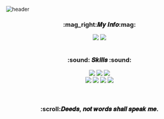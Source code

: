 ![header](https://capsule-render.vercel.app/api?type=waving&color=80deea&height=300&section=header&text=Lawen-s%20🚀ad&animation=twinkling&fontColor=fafafa&fontSize=90&rotate=345)

<div align="center">
    <h3>:mag_right:𝑴𝒚 𝑰𝒏𝒇𝒐:mag:</h3>
    <a href="https://baam.tistory.com/" target="_blank"><img src="https://img.shields.io/badge/BLOG-1976d2?style=flat-square&logo=Diaspora&logoColor=white"/></a> <img src="https://img.shields.io/badge/bg920611@gmail.com-d81b60?style=flat-square&logo=Gmail&logoColor=white"/>
</br>

</br>
  <h3> :sound: 𝑺𝒌𝒊𝒍𝒍𝒔 :sound:</h3>
  <a href="https://baam.tistory.com/" target="_blank"><img src="https://img.shields.io/badge/React-61DAFB?style=flat-square&logo=React&logoColor=white"/></a>  <a href="https://baam.tistory.com/" target="_blank"><img src="https://img.shields.io/badge/JavaScript-F7DF1E?style=flat-square&logo=JavaScript&logoColor=white"/></a> <a href="https://baam.tistory.com/" target="_blank"><img src="https://img.shields.io/badge/Node.js-339933?style=flat-square&logo=Node.js&logoColor=white"/></a></br> <a href="https://baam.tistory.com/" target="_blank"><img src="https://img.shields.io/badge/Express-4169E1?style=flat-square&logo=Express&logoColor=white"/></a> <a href="https://baam.tistory.com/" target="_blank"><img src="https://img.shields.io/badge/MySQL-4479A1?style=flat-square&logo=MySQL&logoColor=white"/></a> <a href="https://baam.tistory.com/" target="_blank"><img src="https://img.shields.io/badge/Sequelize-52B0E7?style=flat-square&logo=Sequelize&logoColor=white"/></a> <a href="https://baam.tistory.com/" target="_blank"><img src="https://img.shields.io/badge/AWS-232F3E?style=flat-square&logo=Amazon AWS&logoColor=white"/></a>
  </br>
</br>
</br>
<h3>:scroll:𝑫𝒆𝒆𝒅𝒔, 𝒏𝒐𝒕 𝒘𝒐𝒓𝒅𝒔 𝒔𝒉𝒂𝒍𝒍 𝒔𝒑𝒆𝒂𝒌 𝒎𝒆.</h3>
</div>

<!-- <p align="center"><img src="https://github-readme-stats.vercel.app/api?username=Lawen-s&show_icons=true&theme=buefy"/></p> -->
<!--
**Lawen-s/Lawen-s** is a ✨ _special_ ✨ repository because its `README.md` (this file) appears on your GitHub profile.

Here are some ideas to get you started:

- 🔭 I’m currently working on ...
- 🌱 I’m currently learning ...
- 👯 I’m looking to collaborate on ...
- 🤔 I’m looking for help with ...
- 💬 Ask me about ...
- 📫 How to reach me: ...
- 😄 Pronouns: ...
- ⚡ Fun fact: ...
-->
